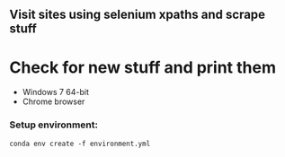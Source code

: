 ## Visit sites using selenium xpaths and scrape stuff

# Check for new stuff and print them

- Windows 7 64-bit
- Chrome browser

### Setup environment:
```
conda env create -f environment.yml
```
